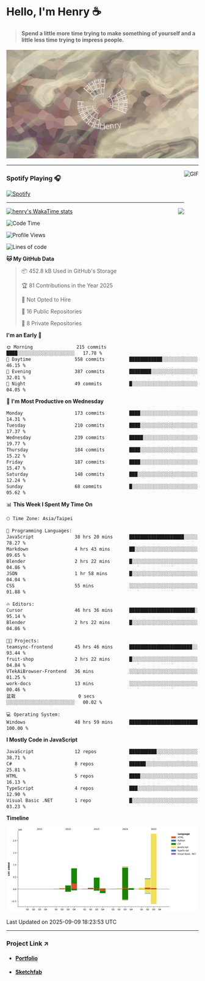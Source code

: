 # Hello, I'm Henry :coffee:

> #### Spend a little more time trying to make something of yourself and a little less time trying to impress people.
 
![](./images/cover.jpg)

---

<img align="right" alt="GIF" height="170px" src="https://media.giphy.com/media/J5B1Y8QZnzXXbLQIBu/giphy.gif" />

### Spotify Playing 🎧

[![Spotify](https://spotify-recently-played-beta.vercel.app/api/spotify)](https://open.spotify.com/user/31uznrpamxhroyd2bt7xchxgnhce)

---

<img align="right" src="https://github-readme-stats.vercel.app/api/top-langs/?username=henry5720&theme=tokyonight&hide_title=false" />

[![henry's WakaTime stats](https://github-readme-stats.vercel.app/api/wakatime?username=@henry5720&layout=compact)](https://github.com/anuraghazra/github-readme-stats)

<!--START_SECTION:waka-->
![Code Time](http://img.shields.io/badge/Code%20Time-388%20hrs%2041%20mins-blue)

![Profile Views](http://img.shields.io/badge/Profile%20Views-0-blue)

![Lines of code](https://img.shields.io/badge/From%20Hello%20World%20I%27ve%20Written-5.4%20million%20lines%20of%20code-blue)

**🐱 My GitHub Data** 

> 📦 452.8 kB Used in GitHub's Storage 
 > 
> 🏆 81 Contributions in the Year 2025
 > 
> 🚫 Not Opted to Hire
 > 
> 📜 16 Public Repositories 
 > 
> 🔑 8 Private Repositories 
 > 
**I'm an Early 🐤** 

```text
🌞 Morning                215 commits         ████░░░░░░░░░░░░░░░░░░░░░   17.78 % 
🌆 Daytime                558 commits         ████████████░░░░░░░░░░░░░   46.15 % 
🌃 Evening                387 commits         ████████░░░░░░░░░░░░░░░░░   32.01 % 
🌙 Night                  49 commits          █░░░░░░░░░░░░░░░░░░░░░░░░   04.05 % 
```
📅 **I'm Most Productive on Wednesday** 

```text
Monday                   173 commits         ████░░░░░░░░░░░░░░░░░░░░░   14.31 % 
Tuesday                  210 commits         ████░░░░░░░░░░░░░░░░░░░░░   17.37 % 
Wednesday                239 commits         █████░░░░░░░░░░░░░░░░░░░░   19.77 % 
Thursday                 184 commits         ████░░░░░░░░░░░░░░░░░░░░░   15.22 % 
Friday                   187 commits         ████░░░░░░░░░░░░░░░░░░░░░   15.47 % 
Saturday                 148 commits         ███░░░░░░░░░░░░░░░░░░░░░░   12.24 % 
Sunday                   68 commits          █░░░░░░░░░░░░░░░░░░░░░░░░   05.62 % 
```


📊 **This Week I Spent My Time On** 

```text
🕑︎ Time Zone: Asia/Taipei

💬 Programming Languages: 
JavaScript               38 hrs 20 mins      ████████████████████░░░░░   78.27 % 
Markdown                 4 hrs 43 mins       ██░░░░░░░░░░░░░░░░░░░░░░░   09.65 % 
Blender                  2 hrs 22 mins       █░░░░░░░░░░░░░░░░░░░░░░░░   04.86 % 
JSON                     1 hr 58 mins        █░░░░░░░░░░░░░░░░░░░░░░░░   04.04 % 
CSS                      55 mins             ░░░░░░░░░░░░░░░░░░░░░░░░░   01.88 % 

🔥 Editors: 
Cursor                   46 hrs 36 mins      ████████████████████████░   95.14 % 
Blender                  2 hrs 22 mins       █░░░░░░░░░░░░░░░░░░░░░░░░   04.86 % 

🐱‍💻 Projects: 
teamsync-frontend        45 hrs 46 mins      ███████████████████████░░   93.44 % 
fruit-shop               2 hrs 22 mins       █░░░░░░░░░░░░░░░░░░░░░░░░   04.84 % 
VTekAiBrowser-Frontend   36 mins             ░░░░░░░░░░░░░░░░░░░░░░░░░   01.25 % 
work-docs                13 mins             ░░░░░░░░░░░░░░░░░░░░░░░░░   00.46 % 
盆栽                       0 secs              ░░░░░░░░░░░░░░░░░░░░░░░░░   00.02 % 

💻 Operating System: 
Windows                  48 hrs 59 mins      █████████████████████████   100.00 % 
```

**I Mostly Code in JavaScript** 

```text
JavaScript               12 repos            ██████████░░░░░░░░░░░░░░░   38.71 % 
C#                       8 repos             ██████░░░░░░░░░░░░░░░░░░░   25.81 % 
HTML                     5 repos             ████░░░░░░░░░░░░░░░░░░░░░   16.13 % 
TypeScript               4 repos             ███░░░░░░░░░░░░░░░░░░░░░░   12.90 % 
Visual Basic .NET        1 repo              █░░░░░░░░░░░░░░░░░░░░░░░░   03.23 % 
```



**Timeline**

![Lines of Code chart](https://raw.githubusercontent.com/henry5720/henry5720/main/assets/bar_graph.png)


 Last Updated on 2025-09-09 18:23:53 UTC
<!--END_SECTION:waka-->

---

### Project Link ↗️

- #### [Portfolio](https://drive.google.com/file/d/1kb96bzn4Bhdb4pImsUvKz9Oi9cx455D2/view?usp=drivesdk)
- #### [Sketchfab](https://sketchfab.com/henry4294967296/models)

